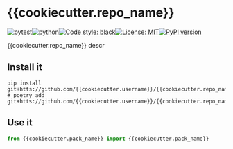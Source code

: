# {{cookiecutter.repo_name}}
[![pytest](https://github.com/{{cookiecutter.username}}/{{cookiecutter.repo_name}}/actions/workflows/routine-tests.yml/badge.svg)](https://github.com/{{cookiecutter.username}}/{{cookiecutter.repo_name}}/actions)[![python](https://img.shields.io/static/v1?label=python+&message=3.7%2B&color=blue)](https://www.python.org/downloads/)[![Code style: black](https://img.shields.io/badge/code%20style-black-000000.svg)](https://github.com/psf/black)[![License: MIT](https://img.shields.io/badge/License-MIT-yellow.svg)](https://opensource.org/licenses/MIT)[![PyPI version](https://badge.fury.io/py/{{cookiecutter.pack_name}}.svg)](https://badge.fury.io/py/{{cookiecutter.pack_name}})

{{cookiecutter.repo_name}} descr

## Install it

```shell
pip install git+htts://github.com/{{cookiecutter.username}}/{{cookiecutter.repo_name}}
# poetry add git+htts://github.com/{{cookiecutter.username}}/{{cookiecutter.repo_name}}
```

## Use it
```python
from {{cookiecutter.pack_name}} import {{cookiecutter.pack_name}}

```
